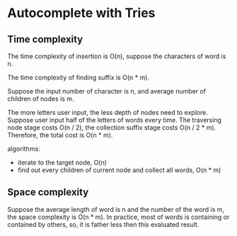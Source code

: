 # Autocomplete with Tries


## Time complexity

The time complexity of insertion is O(n), suppose the characters of word is n.


The time complexity of finding suffix is O(n * m).

Suppose the input number of character is n, and average number of children of 
nodes is m. 

The more letters user input, the less depth of nodes need to explore. Suppose 
user input half of the letters of words every time. The traversing node stage 
costs O(n / 2), the collection suffix stage costs O(n / 2 * m). 
Therefore, the total cost is O(n * m). 

algorithms:
 - iterate to the target node, O(n)
 - find out every children of current node and collect all words, O(n * m)

## Space complexity

Suppose the average length of word is n and the number of the word is m, the 
space complexity is O(n * m). In practice, most of words is containing or 
contained by others, so, it is father less then this evaluated result.

